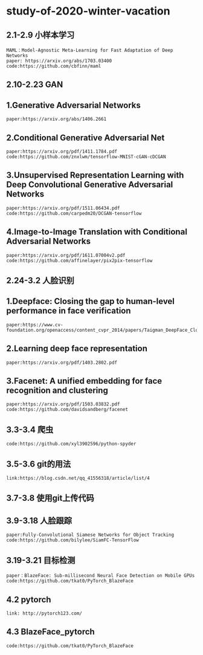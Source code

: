 # study-of-2020-winter-vacation

2.1-2.9 小样本学习
----
    MAML：Model-Agnostic Meta-Learning for Fast Adaptation of Deep Networks
    paper: https://arxiv.org/abs/1703.03400
    code:https://github.com/cbfinn/maml


2.10-2.23 GAN
-----
## 1.Generative Adversarial Networks
    paper:https://arxiv.org/abs/1406.2661

## 2.Conditional Generative Adversarial Net
    paper:https://arxiv.org/pdf/1411.1784.pdf
    code:https://github.com/znxlwm/tensorflow-MNIST-cGAN-cDCGAN

## 3.Unsupervised Representation Learning with Deep Convolutional Generative Adversarial Networks 
    paper:https://arxiv.org/pdf/1511.06434.pdf
    code:https://github.com/carpedm20/DCGAN-tensorflow

## 4.Image-to-Image Translation with Conditional Adversarial Networks
    paper:https://arxiv.org/pdf/1611.07004v2.pdf
    code:https://github.com/affinelayer/pix2pix-tensorflow

2.24-3.2 人脸识别
----
## 1.Deepface: Closing the gap to human-level performance in face verification
    paper:https://www.cv-foundation.org/openaccess/content_cvpr_2014/papers/Taigman_DeepFace_Closing_the_2014_CVPR_paper.pdf

## 2.Learning deep face representation
    paper:https://arxiv.org/pdf/1403.2802.pdf

## 3.Facenet: A unified embedding for face recognition and clustering
    paper:https://arxiv.org/pdf/1503.03832.pdf
    code:https://github.com/davidsandberg/facenet
3.3-3.4 爬虫
---
    code:https://github.com/xyl3902596/python-spyder
3.5-3.6 git的用法
---
    link:https://blog.csdn.net/qq_41556318/article/list/4
3.7-3.8 使用git上传代码
---
3.9-3.18 人脸跟踪
----
    paper:Fully-Convolutional Siamese Networks for Object Tracking
    code:https://github.com/bilylee/SiamFC-TensorFlow
3.19-3.21 目标检测
----
    paper：BlazeFace: Sub-millisecond Neural Face Detection on Mobile GPUs
    code:https://github.com/tkat0/PyTorch_BlazeFace
4.2  pytorch
----
    link: http://pytorch123.com/
4.3  BlazeFace_pytorch
----
    code:https://github.com/tkat0/PyTorch_BlazeFace
    
